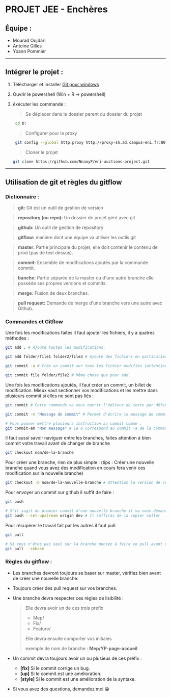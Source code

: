 # PROJET JEE - Enchères

## Équipe :
- Mourad Oujdari
- Antoine Gilles
- Yoann Pommier


___

## Intégrer le projet :

1. Télécharger et installer [Git pour windows](https://git-scm.com/downloads)
2. Ouvrir le powershell (Win + R => powershell)
3. éxécuter les commande : 
   > Se déplacer dans le dossier parent du dossier du projet
   ````bash
    cd D:
   ````

   > Configurer pour le proxy
   ````bash
    git config --global http.proxy http://proxy-sh.ad.campus-eni.fr:8080
   ````
 
   > Cloner le projet
   ````bash
   git clone https://github.com/NnaoyP/eni-auctions-project.git
   ````

___

## Utilisation de git et règles du gitflow

### Dictionnaire :

> **git:** Git est un outil de gestion de version

> **repository (ou repo):** Un dossier de projet géré avec git

> **github:** Un outil de gestion de repository

> **gitflow:** manière dont une équipe va utiliser les outils git

> **master:** Partie principale du projet, elle doit contenir le contenu de prod (pas de test dessus).

> **commit:** Ensemble de modifications ajoutés par la commande commit.

> **banche:** Partie séparée de la master ou d'une autre branche elle possède ses propres versions et commits.

> **merge:** Fusion de deux branches.

> **pull request:** Demande de merge d'une branche vers une autre avec Github.


### Commandes et Gitflow

Une fois les modifications faites il faut ajouter les fichiers, il y a quatres méthodes :
````bash
git add . # Ajoute toutes les modifications.

git add folder/file1 folder2/file3 # Ajoute des fichiers en particulier, préciser seulement le dossier ajoute tous les fichiers du dossier.

git commit -a # Crée un commit sur tous les fichier modifiés (attention ne prend pas en compte les nouveaux fichiers).

git commit file folder/file2 # Même chose que pour add.
````

Une fois les modifications ajoutés, il faut créer un commit, un billet de modification. Mieux vaut sectionner vos modifications et les mettre dans plusieurs commit si elles ne sont pas liés :
````bash
git commit # Cette commande va vous ouvrir l'éditeur de texte par défault donné à l'instalation de git.

git commit -m "Message de commit" # Permet d'écrire le message de commit dans la commande.

# Vous pouver mettre plusieurs instruction au commit comme :
git commit-am "Mon message" # Le a correspond au commit -a de la commande précédente.
````

Il faut aussi savoir naviguer entre les branches, faites attention à bien commit votre travail avant de changer de branche
````bash
git checkout nom/de-la-branche
````

Pour créer une branche, rien de plus simple :
(tips : Créer une nouvelle branche quand vous avez des modification en cours fera venir ces modification sur la nouvelle branche)
````bash
git checkout -b nom/de-la-nouvelle-branche # Attention la version de cette nouvelle branche se basera sur la branche sur laquelle vous êtes. Vous devez toujours vous trouver sur la branche master pour créer une branche
````
Pour envoyer un commit sur github il suffit de faire :
````bash
git push

# S'il sagit du premier commit d'une nouvelle branche il va vous demander de créer l'upstream, mais git est sympa et donne la commande adapté, elle ressemble généralement à :
git push --set-upstream origin dev # Il suffiras de la copier coller
````

Pour récupérer le travail fait par les autres il faut pull:
````bash
git pull

# Si voys n'êtes pas seul sur la branche pensez à faire ce pull avant de push :
git pull --rebase
````


### Règles du gitflow :

- Les branches devront toujours se baser sur master, vérifiez bien avant de créer une nouvelle branche.
- Toujours créer des pull request sur vos branches.
- Une branche devra respecter ces règles de lisibilité :
  
  > Elle devra avoir un de ces trois préfix
  > - Mep/
  > - Fix/
  > - Feature/
  >
  > Elle devra ensuite comporter vos initiales
  > 
  > exemple de nom de branche : **Mep/YP-page-accueil**

- Un commit devra toujours avoir un ou plusieus de ces préfix :
  - **[fix]** Si le commit corrige un bug.
  - **[up]** Si le commit est une amélioration.
  - **[style]** Si le commit est une amélioration de la syntaxe.
  
- Si vous avez des questions, demandez moi 😁